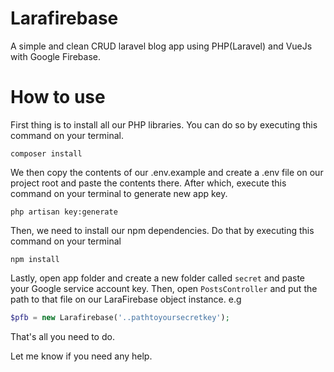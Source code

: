 # Larafirebase
A simple and clean CRUD laravel  blog app using PHP(Laravel) and VueJs with Google Firebase.

# How to use
First thing is to install all our PHP libraries. You can do so by executing this command on your terminal.
```vim
composer install
```

We then copy the contents of our .env.example and create a .env file on our project root and paste the contents there. After which, execute this command on your terminal to generate new app key.

```vim
php artisan key:generate
```

Then, we need to install our npm dependencies. Do that by executing this command on your terminal
```vim
npm install
```
Lastly, open app folder and create a new folder called `secret` and paste your Google service account key. Then, open `PostsController` and put the path to that file on our LaraFirebase object instance. e.g

```php
$pfb = new Larafirebase('..pathtoyoursecretkey');
```

That's all you need to do.

Let me know if you need any help.
